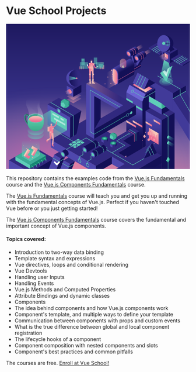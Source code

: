 # Vue School Projects

[![](https://raw.githubusercontent.com/brenovit/vueschool/master/background.png)](https://vueschool.io/courses)

This repository contains the examples code from the [Vue.js Fundamentals](https://vueschool.io/courses/vuejs-fundamentals) course and the [Vue.js Components Fundamentals](https://vueschool.io/courses/vuejs-components-fundamentals) course.

The [Vue.js Fundamentals](https://vueschool.io/courses/vuejs-fundamentals) course will teach you and get you up and running with the fundamental concepts of Vue.js. Perfect if you haven't touched Vue before or you just getting started!

The [Vue.js Components Fundamentals](https://vueschool.io/courses/vuejs-components-fundamentals) course covers the fundamental and important concept of Vue.js components.

#### Topics covered:

- Introduction to two-way data binding
- Template syntax and expressions
- Vue directives, loops and conditional rendering
- Vue Devtools
- Handling user Inputs
- Handling Events
- Vue.js Methods and Computed Properties
- Attribute Bindings and dynamic classes
- Components
- The idea behind components and how Vue.js components work
- Component's template, and multiple ways to define your template
- Communication between components with props and custom events
- What is the true difference between global and local component registration
- The lifecycle hooks of a component
- Component composition with nested components and slots
- Component's best practices and common pitfalls

The courses are free. [Enroll at Vue School!](https://vueschool.io/courses)
